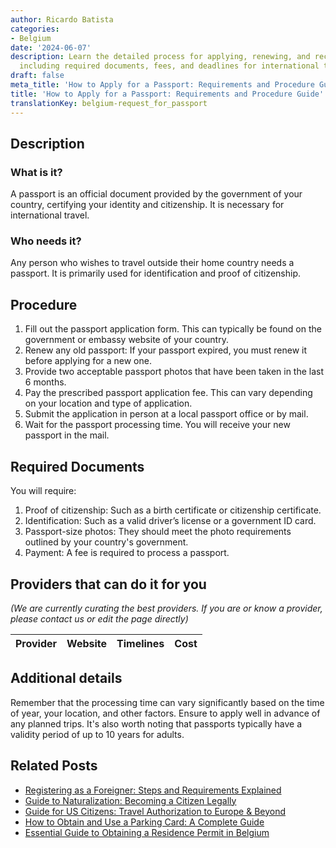 ```yaml
---
author: Ricardo Batista
categories:
- Belgium
date: '2024-06-07'
description: Learn the detailed process for applying, renewing, and receiving a passport,
  including required documents, fees, and deadlines for international travel.
draft: false
meta_title: 'How to Apply for a Passport: Requirements and Procedure Guide'
title: 'How to Apply for a Passport: Requirements and Procedure Guide'
translationKey: belgium-request_for_passport
---
```


## Description
### What is it?
A passport is an official document provided by the government of your country, certifying your identity and citizenship. It is necessary for international travel.

### Who needs it?
Any person who wishes to travel outside their home country needs a passport. It is primarily used for identification and proof of citizenship.

## Procedure

1. Fill out the passport application form. This can typically be found on the government or embassy website of your country. 
2. Renew any old passport: If your passport expired, you must renew it before applying for a new one.
3. Provide two acceptable passport photos that have been taken in the last 6 months.
4. Pay the prescribed passport application fee. This can vary depending on your location and type of application.
5. Submit the application in person at a local passport office or by mail. 
6. Wait for the passport processing time. You will receive your new passport in the mail.

## Required Documents

You will require:

1. Proof of citizenship: Such as a birth certificate or citizenship certificate.
2. Identification: Such as a valid driver’s license or a government ID card.
3. Passport-size photos: They should meet the photo requirements outlined by your country's government.
4. Payment: A fee is required to process a passport.

## Providers that can do it for you

_(We are currently curating the best providers. If you are or know a provider, please contact us or edit the page directly)_

| Provider        |     Website     |     Timelines    |       Cost      |
| :-------------: | :-------------: |  :-------------: | :-------------: |

## Additional details

Remember that the processing time can vary significantly based on the time of year, your location, and other factors. Ensure to apply well in advance of any planned trips. It's also worth noting that passports typically have a validity period of up to 10 years for adults.
## Related Posts

- [Registering as a Foreigner: Steps and Requirements Explained](https://tramitit.com/guides/belgium/registration_in_the_foreigners_registers/)
- [Guide to Naturalization: Becoming a Citizen Legally](https://tramitit.com/guides/belgium/request_for_naturalization/)
- [Guide for US Citizens: Travel Authorization to Europe & Beyond](https://tramitit.com/guides/belgium/request_for_travel_authorization/)
- [How to Obtain and Use a Parking Card: A Complete Guide](https://tramitit.com/guides/belgium/request_for_parking_card/)
- [Essential Guide to Obtaining a Residence Permit in Belgium](https://tramitit.com/guides/belgium/request_for_residence_permit/)
